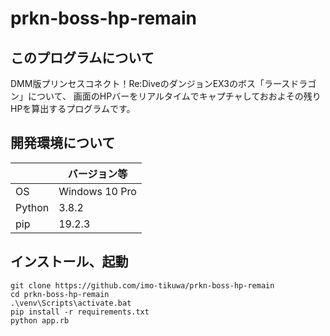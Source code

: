 # prkn-boss-hp-remain

## このプログラムについて
DMM版プリンセスコネクト！Re:DiveのダンジョンEX3のボス「ラースドラゴン」について、
画面のHPバーをリアルタイムでキャプチャしておおよその残りHPを算出するプログラムです。

## 開発環境について
|| バージョン等 |
|---|---|
| OS | Windows 10 Pro |
| Python | 3.8.2 |
| pip | 19.2.3 |

## インストール、起動
```
git clone https://github.com/imo-tikuwa/prkn-boss-hp-remain
cd prkn-boss-hp-remain
.\venv\Scripts\activate.bat
pip install -r requirements.txt
python app.rb
```
